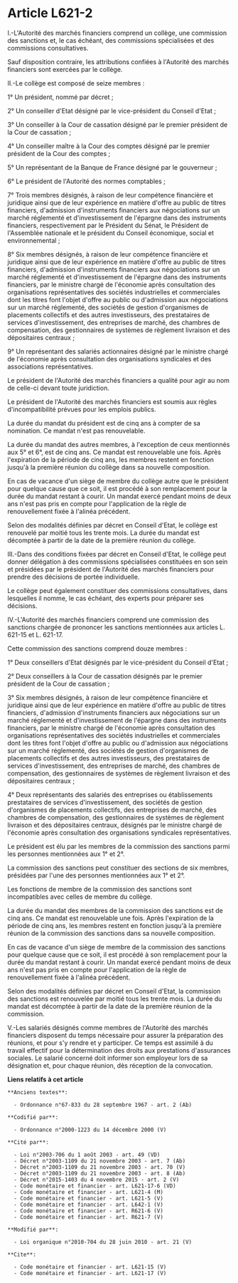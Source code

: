 # Article L621-2

I.-L'Autorité des marchés financiers comprend un collège, une commission des sanctions et, le cas échéant, des commissions
spécialisées et des commissions consultatives. 

Sauf disposition contraire, les attributions confiées à l'Autorité des marchés financiers sont exercées par le collège. 

II.-Le collège est composé de seize membres : 

1° Un président, nommé par décret ; 

2° Un conseiller d'Etat désigné par le vice-président du Conseil d'Etat ; 

3° Un conseiller à la Cour de cassation désigné par le premier président de la Cour de cassation ; 

4° Un conseiller maître à la Cour des comptes désigné par le premier président de la Cour des comptes ; 

5° Un représentant de la Banque de France désigné par le gouverneur ; 

6° Le président de l'Autorité des normes comptables ; 

7° Trois membres désignés, à raison de leur compétence financière et juridique ainsi que de leur expérience en matière
d'offre au public de titres financiers, d'admission d'instruments financiers aux négociations sur un marché réglementé et
d'investissement de l'épargne dans des instruments financiers, respectivement par le Président du Sénat, le Président de
l'Assemblée nationale et le président du Conseil économique, social et environnemental ; 

8° Six membres désignés, à raison de leur compétence financière et juridique ainsi que de leur expérience en matière d'offre
au public de titres financiers, d'admission d'instruments financiers aux négociations sur un marché réglementé et
d'investissement de l'épargne dans des instruments financiers, par le ministre chargé de l'économie après consultation des
organisations représentatives des sociétés industrielles et commerciales dont les titres font l'objet d'offre au public ou
d'admission aux négociations sur un marché réglementé, des sociétés de gestion d'organismes de placements collectifs et des
autres investisseurs, des prestataires de services d'investissement, des entreprises de marché, des chambres de compensation,
des gestionnaires de systèmes de règlement livraison et des dépositaires centraux ; 

9° Un représentant des salariés actionnaires désigné par le ministre chargé de l'économie après consultation des
organisations syndicales et des associations représentatives. 

Le président de l'Autorité des marchés financiers a qualité pour agir au nom de celle-ci devant toute juridiction. 

Le président de l'Autorité des marchés financiers est soumis aux règles d'incompatibilité prévues pour les emplois publics. 

La durée du mandat du président est de cinq ans à compter de sa nomination. Ce mandat n'est pas renouvelable. 

La durée du mandat des autres membres, à l'exception de ceux mentionnés aux 5° et 6°, est de cinq ans. Ce mandat est
renouvelable une fois. Après l'expiration de la période de cinq ans, les membres restent en fonction jusqu'à la première
réunion du collège dans sa nouvelle composition. 

En cas de vacance d'un siège de membre du collège autre que le président pour quelque cause que ce soit, il est procédé à son
remplacement pour la durée du mandat restant à courir. Un mandat exercé pendant moins de deux ans n'est pas pris en compte
pour l'application de la règle de renouvellement fixée à l'alinéa précédent. 

Selon des modalités définies par décret en Conseil d'Etat, le collège est renouvelé par moitié tous les trente mois. La durée
du mandat est décomptée à partir de la date de la première réunion du collège. 

III.-Dans des conditions fixées par décret en Conseil d'Etat, le collège peut donner délégation à des commissions
spécialisées constituées en son sein et présidées par le président de l'Autorité des marchés financiers pour prendre des
décisions de portée individuelle. 

Le collège peut également constituer des commissions consultatives, dans lesquelles il nomme, le cas échéant, des experts
pour préparer ses décisions. 

IV.-L'Autorité des marchés financiers comprend une commission des sanctions chargée de prononcer les sanctions mentionnées
aux articles L. 621-15 et L. 621-17. 

Cette commission des sanctions comprend douze membres : 

1° Deux conseillers d'Etat désignés par le vice-président du Conseil d'Etat ; 

2° Deux conseillers à la Cour de cassation désignés par le premier président de la Cour de cassation ; 

3° Six membres désignés, à raison de leur compétence financière et juridique ainsi que de leur expérience en matière d'offre
au public de titres financiers, d'admission d'instruments financiers aux négociations sur un marché réglementé et
d'investissement de l'épargne dans des instruments financiers, par le ministre chargé de l'économie après consultation des
organisations représentatives des sociétés industrielles et commerciales dont les titres font l'objet d'offre au public ou
d'admission aux négociations sur un marché réglementé, des sociétés de gestion d'organismes de placements collectifs et des
autres investisseurs, des prestataires de services d'investissement, des entreprises de marché, des chambres de compensation,
des gestionnaires de systèmes de règlement livraison et des dépositaires centraux ; 

4° Deux représentants des salariés des entreprises ou établissements prestataires de services d'investissement, des sociétés
de gestion d'organismes de placements collectifs, des entreprises de marché, des chambres de compensation, des gestionnaires
de systèmes de règlement livraison et des dépositaires centraux, désignés par le ministre chargé de l'économie après
consultation des organisations syndicales représentatives. 

Le président est élu par les membres de la commission des sanctions parmi les personnes mentionnées aux 1° et 2°. 

La commission des sanctions peut constituer des sections de six membres, présidées par l'une des personnes mentionnées aux 1°
et 2°. 

Les fonctions de membre de la commission des sanctions sont incompatibles avec celles de membre du collège. 

La durée du mandat des membres de la commission des sanctions est de cinq ans. Ce mandat est renouvelable une fois. Après
l'expiration de la période de cinq ans, les membres restent en fonction jusqu'à la première réunion de la commission des
sanctions dans sa nouvelle composition. 

En cas de vacance d'un siège de membre de la commission des sanctions pour quelque cause que ce soit, il est procédé à son
remplacement pour la durée du mandat restant à courir. Un mandat exercé pendant moins de deux ans n'est pas pris en compte
pour l'application de la règle de renouvellement fixée à l'alinéa précédent. 

Selon des modalités définies par décret en Conseil d'Etat, la commission des sanctions est renouvelée par moitié tous les
trente mois. La durée du mandat est décomptée à partir de la date de la première réunion de la commission. 

V.-Les salariés désignés comme membres de l'Autorité des marchés financiers disposent du temps nécessaire pour assurer la
préparation des réunions, et pour s'y rendre et y participer. Ce temps est assimilé à du travail effectif pour la
détermination des droits aux prestations d'assurances sociales. Le salarié concerné doit informer son employeur lors de sa
désignation et, pour chaque réunion, dès réception de la convocation.

**Liens relatifs à cet article**

	**Anciens textes**:

	  - Ordonnance n°67-833 du 28 septembre 1967 - art. 2 (Ab)

	**Codifié par**:

	  - Ordonnance n°2000-1223 du 14 décembre 2000 (V)

	**Cité par**:

	  - Loi n°2003-706 du 1 août 2003 - art. 49 (VD)
	  - Décret n°2003-1109 du 21 novembre 2003 - art. 7 (Ab)
	  - Décret n°2003-1109 du 21 novembre 2003 - art. 70 (V)
	  - Décret n°2003-1109 du 21 novembre 2003 - art. 8 (Ab)
	  - Décret n°2015-1403 du 4 novembre 2015 - art. 2 (V)
	  - Code monétaire et financier - art. L621-17-6 (VD)
	  - Code monétaire et financier - art. L621-4 (M)
	  - Code monétaire et financier - art. L621-5 (V)
	  - Code monétaire et financier - art. L642-1 (V)
	  - Code monétaire et financier - art. R621-6 (V)
	  - Code monétaire et financier - art. R621-7 (V)

	**Modifié par**:

	  - Loi organique n°2010-704 du 28 juin 2010 - art. 21 (V)

	**Cite**:

	  - Code monétaire et financier - art. L621-15 (V)
	  - Code monétaire et financier - art. L621-17 (V)
